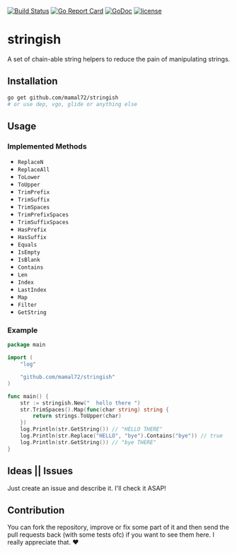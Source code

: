 [![Build Status](https://travis-ci.org/mamal72/stringish.svg?branch=master)](https://travis-ci.org/mamal72/stringish)
[![Go Report Card](https://goreportcard.com/badge/github.com/mamal72/stringish)](https://goreportcard.com/report/github.com/mamal72/stringish)
[![GoDoc](https://godoc.org/github.com/mamal72/stringish?status.svg)](https://godoc.org/github.com/mamal72/stringish)
[![license](https://img.shields.io/github/license/mamal72/stringish.svg)](https://github.com/mamal72/stringish/blob/master/LICENSE)


# stringish

A set of chain-able string helpers to reduce the pain of manipulating strings.


## Installation

```bash
go get github.com/mamal72/stringish
# or use dep, vgo, glide or anything else
```


## Usage


### Implemented Methods


- `ReplaceN`
- `ReplaceAll`
- `ToLower`
- `ToUpper`
- `TrimPrefix`
- `TrimSuffix`
- `TrimSpaces`
- `TrimPrefixSpaces`
- `TrimSuffixSpaces`
- `HasPrefix`
- `HasSuffix`
- `Equals`
- `IsEmpty`
- `IsBlank`
- `Contains`
- `Len`
- `Index`
- `LastIndex`
- `Map`
- `Filter`
- `GetString`


### Example


```go
package main

import (
	"log"

	"github.com/mamal72/stringish"
)

func main() {
	str := stringish.New("  hello there ")
	str.TrimSpaces().Map(func(char string) string {
		return strings.ToUpper(char)
	})
	log.Println(str.GetString()) // "HELLO THERE"
	log.Println(str.Replace("HELLO", "bye").Contains("bye")) // true
	log.Println(str.GetString()) // "bye THERE"
}
```


## Ideas || Issues

Just create an issue and describe it. I'll check it ASAP!


## Contribution

You can fork the repository, improve or fix some part of it and then send the pull requests back (with some tests ofc) if you want to see them here. I really appreciate that. ❤️
